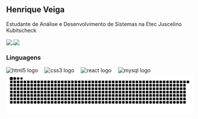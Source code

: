## Henrique Veiga

Estudante de Análise e Desenvolvimento de Sistemas na Etec Juscelino Kubitscheck 


<a href="https://github.com/HenriqueVeigaa/github-readme-stats">
  <img height=200 align="center" src="https://github-readme-stats.vercel.app/api?username=Henriqueveigaa&theme=dracula" />
</a>
<a href="https://github.com/HenriqueVeigaa/convoychat">
  <img height=200 align="center" src="https://github-readme-stats.vercel.app/api/top-langs?username=HenriqueVeigaa&layout=compact&langs_count=8&card_width=320&theme=dracula" />
</a>
<br>

<h3>Linguagens </h3>
<div align="left">
  <img src="https://cdn.jsdelivr.net/gh/devicons/devicon/icons/html5/html5-original.svg" height="35" alt="html5 logo"  />
  <img width="10" />
  <img src="https://cdn.jsdelivr.net/gh/devicons/devicon/icons/css3/css3-original.svg" height="35" alt="css3 logo"  />
  <img width="10" />
  <img src="https://cdn.jsdelivr.net/gh/devicons/devicon/icons/react/react-original.svg" height="35" alt="react logo"  />
  <img width="10" />
  <img src="https://cdn.jsdelivr.net/gh/devicons/devicon/icons/mysql/mysql-original.svg" height="35" alt="mysql logo"  />
  <img width="10" />
</div>


<picture align="center">
  <source media="(prefers-color-scheme: dark)" srcset="https://raw.githubusercontent.com/HenriqueVeigaa/HenriqueVeigaa/output/github-contribution-grid-snake-dark.svg">
  <source media="(prefers-color-scheme: light)" srcset="https://raw.githubusercontent.com/HenriqueVeigaa/HenriqueVeigaa/output/github-contribution-grid-snake-dark.svg">
  <img align="center" alt="github contribution grid snake animation" src="https://raw.githubusercontent.com/HenriqueVeigaa/HenriqueVeigaa/output/github-contribution-grid-snake.svg">
</picture>






